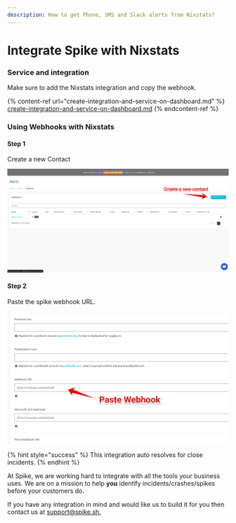 ```yaml
---
description: How to get Phone, SMS and Slack alerts from Nixstats?
---
```


# Integrate Spike with Nixstats

### Service and integration

Make sure to add the Nixstats integration and copy the webhook. 

{% content-ref url="create-integration-and-service-on-dashboard.md" %}
[create-integration-and-service-on-dashboard.md](create-integration-and-service-on-dashboard.md)
{% endcontent-ref %}

### Using Webhooks with Nixstats

#### Step 1

Create a new Contact

![](<../.gitbook/assets/Group 7 (1).png>)



#### Step 2

Paste the spike webhook URL.

![](<../.gitbook/assets/Group 6 (1).png>)

{% hint style="success" %}
This integration auto resolves for close incidents.
{% endhint %}

At Spike, we are working hard to integrate with all the tools your business uses. We are on a mission to help **you** identify incidents/crashes/spikes before your customers do.

If you have any integration in mind and would like us to build it for you then contact us at [support@spike.sh.](mailto:support@spike.sh)

